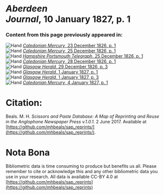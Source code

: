 # *Aberdeen Journal*, 10 January 1827, p. 1  
  
### Content from this page previously appeared in:  
![Hand](http://scissorsandpaste.net/wp-content/uploads/2017/06/smallhandpointer.png) [*Caledonian Mercury*, 23 December 1826, p. 1](https://mhbeals.github.io/sap_html/Caledonian-Mercury/Caledonian-Mercury-23-December-1826-p-1)  
![Hand](http://scissorsandpaste.net/wp-content/uploads/2017/06/smallhandpointer.png) [*Caledonian Mercury*, 25 December 1826, p. 1](https://mhbeals.github.io/sap_html/Caledonian-Mercury/Caledonian-Mercury-25-December-1826-p-1)  
![Hand](http://scissorsandpaste.net/wp-content/uploads/2017/06/smallhandpointer.png) [*Hampshire Portsmouth Telegraph*, 25 December 1826, p. 1](https://mhbeals.github.io/sap_html/Hampshire-Portsmouth-Telegraph/Hampshire-Portsmouth-Telegraph-25-December-1826-p-1)  
![Hand](http://scissorsandpaste.net/wp-content/uploads/2017/06/smallhandpointer.png) [*Caledonian Mercury*, 28 December 1826, p. 1](https://mhbeals.github.io/sap_html/Caledonian-Mercury/Caledonian-Mercury-28-December-1826-p-1)  
![Hand](http://scissorsandpaste.net/wp-content/uploads/2017/06/smallhandpointer.png) [*Glasgow Herald*, 29 December 1826, p. 3](https://mhbeals.github.io/sap_html/Glasgow-Herald/Glasgow-Herald-29-December-1826-p-3)  
![Hand](http://scissorsandpaste.net/wp-content/uploads/2017/06/smallhandpointer.png) [*Glasgow Herald*, 1 January 1827, p. 1](https://mhbeals.github.io/sap_html/Glasgow-Herald/Glasgow-Herald-1-January-1827-p-1)  
![Hand](http://scissorsandpaste.net/wp-content/uploads/2017/06/smallhandpointer.png) [*Glasgow Herald*, 1 January 1827, p. 3](https://mhbeals.github.io/sap_html/Glasgow-Herald/Glasgow-Herald-1-January-1827-p-3)  
![Hand](http://scissorsandpaste.net/wp-content/uploads/2017/06/smallhandpointer.png) [*Caledonian Mercury*, 4 January 1827, p. 1](https://mhbeals.github.io/sap_html/Caledonian-Mercury/Caledonian-Mercury-4-January-1827-p-1)  


# Citation: 

Beals. M. H. *Scissors and Paste Database: A Map of Reprinting and Reuse in the Anglophone Newspaper Press v.1.0.1.* 2 June 2017. Available at [https://github.com/mhbeals/sap_reprints/](https://github.com/mhbeals/sap_reprints/). 

# Nota Bona

Bibliometric data is time consuming to produce but benefits us all. Please remember to cite or acknowledge this and any other bibliometric data you use in your research. All data is available CC-BY 4.0 at [https://github.com/mhbeals/sap_reprints](https://github.com/mhbeals/sap_reprints)